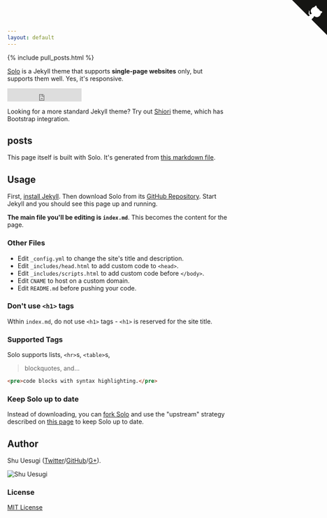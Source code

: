 ```yaml
---
layout: default
---
```


{% include pull_posts.html %}


[Solo](http://chibicode.github.io/solo) is a Jekyll theme that supports **single-page websites** only, but supports them well. Yes, it's responsive.

<iframe src="https://ghbtns.com/github-btn.html?user=chibicode&amp;repo=solo&amp;type=watch&amp;count=true&amp;size=large"
  allowtransparency="true" frameborder="0" scrolling="0" width="170" height="30"></iframe><br/>

Looking for a more standard Jekyll theme? Try out [Shiori](http://github.com/ellekasai/shiori) theme, which has Bootstrap integration.

## posts



This page itself is built with Solo. It's generated from [this markdown file](https://github.com/chibicode/solo/blob/gh-pages/_includes/index.md).

## Usage

First, [install Jekyll](http://jekyllrb.com/docs/installation/). Then download Solo from its [GitHub Repository](https://github.com/chibicode/solo). Start Jekyll and you should see this page up and running.

**The main file you'll be editing is `index.md`**. This becomes the content for the page.

### Other Files

* Edit `_config.yml` to change the site's title and description.
* Edit `_includes/head.html` to add custom code to `<head>`.
* Edit `_includes/scripts.html` to add custom code before `</body>`.
* Edit `CNAME` to host on a custom domain.
* Edit `README.md` before pushing your code.

### Don't use `<h1>` tags

Wthin `index.md`, do not use `<h1>` tags - `<h1>` is reserved for the site title.

### Supported Tags

Solo supports lists, `<hr>`s, `<table>`s,

> blockquotes, and...

~~~html
<pre>code blocks with syntax highlighting.</pre>
~~~

### Keep Solo up to date

Instead of downloading, you can [fork Solo](https://github.com/chibicode/solo/fork) and use the "upstream" strategy described on [this page](https://help.github.com/articles/fork-a-repo) to keep Solo up to date.

## Author

Shu Uesugi ([Twitter](http://twitter.com/chibicode)/[GitHub](http://github.com/chibicode)/[G+](https://plus.google.com/110325199858284431541?rel=author)).

![Shu Uesugi](https://www.gravatar.com/avatar/b868d84bbe2ed30ec45c9253e1c1cefe.jpg?s=200)

### License

[MIT License](http://chibicode.mit-license.org/)

<a href="https://github.com/chibicode/solo" class="github-corner"><svg width="80" height="80" viewBox="0 0 250 250" style="fill:#151513; color:#fff; position: absolute; top: 0; border: 0; right: 0;"><path d="M0,0 L115,115 L130,115 L142,142 L250,250 L250,0 Z"></path><path d="M128.3,109.0 C113.8,99.7 119.0,89.6 119.0,89.6 C122.0,82.7 120.5,78.6 120.5,78.6 C119.2,72.0 123.4,76.3 123.4,76.3 C127.3,80.9 125.5,87.3 125.5,87.3 C122.9,97.6 130.6,101.9 134.4,103.2" fill="currentColor" style="transform-origin: 130px 106px;" class="octo-arm"></path><path d="M115.0,115.0 C114.9,115.1 118.7,116.5 119.8,115.4 L133.7,101.6 C136.9,99.2 139.9,98.4 142.2,98.6 C133.8,88.0 127.5,74.4 143.8,58.0 C148.5,53.4 154.0,51.2 159.7,51.0 C160.3,49.4 163.2,43.6 171.4,40.1 C171.4,40.1 176.1,42.5 178.8,56.2 C183.1,58.6 187.2,61.8 190.9,65.4 C194.5,69.0 197.7,73.2 200.1,77.6 C213.8,80.2 216.3,84.9 216.3,84.9 C212.7,93.1 206.9,96.0 205.4,96.6 C205.1,102.4 203.0,107.8 198.3,112.5 C181.9,128.9 168.3,122.5 157.7,114.1 C157.9,116.9 156.7,120.9 152.7,124.9 L141.0,136.5 C139.8,137.7 141.6,141.9 141.8,141.8 Z" fill="currentColor" class="octo-body"></path></svg></a><style>.github-corner:hover .octo-arm{animation:octocat-wave 560ms ease-in-out}@keyframes octocat-wave{0%,100%{transform:rotate(0)}20%,60%{transform:rotate(-25deg)}40%,80%{transform:rotate(10deg)}}@media (max-width:500px){.github-corner:hover .octo-arm{animation:none}.github-corner .octo-arm{animation:octocat-wave 560ms ease-in-out}}</style>
